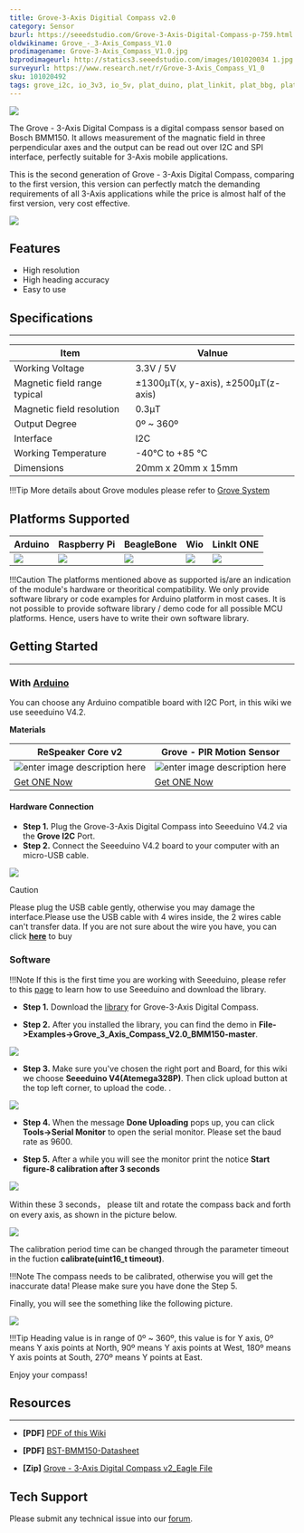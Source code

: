 ```yaml
---
title: Grove-3-Axis Digitial Compass v2.0
category: Sensor
bzurl: https://seeedstudio.com/Grove-3-Axis-Digital-Compass-p-759.html
oldwikiname: Grove_-_3-Axis_Compass_V1.0
prodimagename: Grove-3-Axis_Compass_V1.0.jpg
bzprodimageurl: http://statics3.seeedstudio.com/images/101020034 1.jpg
surveyurl: https://www.research.net/r/Grove-3-Axis_Compass_V1_0
sku: 101020492
tags: grove_i2c, io_3v3, io_5v, plat_duino, plat_linkit, plat_bbg, plat_wio
---
```


![](https://github.com/SeeedDocument/Bazaar_doc/raw/master/101020492/main_page.jpg)

The Grove - 3-Axis Digital Compass is a digital compass sensor based on Bosch BMM150. It allows measurement of the magnatic field in three perpendicular axes and the output can be read out over I2C and SPI interface, perfectly suitable for 3-Axis mobile applications.


This is the second generation of Grove - 3-Axis Digital Compass, comparing to the first version, this version can perfectly match the demanding requirements of all 3-Axis applications while the price is almost half of the first version, very cost effective.

[![](https://raw.githubusercontent.com/SeeedDocument/common/master/Get_One_Now_Banner.png)](https://www.seeedstudio.com/Grove-3-Axis-Digital-Compass-V2-p-3034.html)

## Features

- High resolution
- High heading accuracy
- Easy to use

## Specifications
--------------

| Item                         | Valnue                                |
|------------------------------|---------------------------------------|
| Working Voltage              | 3.3V / 5V                             |
| Magnetic field range typical | ±1300μT(x, y-axis),  ±2500μT(z-axis)  |
| Magnetic field resolution    | 0.3μT                                 |
| Output Degree                | 0º ~ 360º                             |
| Interface                    | I2C                                   |
| Working Temperature          | -40℃ to +85 ℃                        |
| Dimensions                   | 20mm x 20mm x 15mm                    |

!!!Tip
    More details about Grove modules please refer to [Grove System](http://wiki.seeedstudio.com/Grove_System/)

Platforms Supported
-------------------

| Arduino                                                                                             | Raspberry Pi                                                                                             | BeagleBone                                                                                      | Wio                                                                                               | LinkIt ONE                                                                                         |
|-----------------------------------------------------------------------------------------------------|----------------------------------------------------------------------------------------------------------|-------------------------------------------------------------------------------------------------|---------------------------------------------------------------------------------------------------|----------------------------------------------------------------------------------------------------|
| ![](https://raw.githubusercontent.com/SeeedDocument/wiki_english/master/docs/images/arduino_logo.jpg) | ![](https://raw.githubusercontent.com/SeeedDocument/wiki_english/master/docs/images/raspberry_pi_logo.jpg) | ![](https://raw.githubusercontent.com/SeeedDocument/wiki_english/master/docs/images/bbg_logo.jpg) | ![](https://raw.githubusercontent.com/SeeedDocument/wiki_english/master/docs/images/wio_logo.jpg) | ![](https://raw.githubusercontent.com/SeeedDocument/wiki_english/master/docs/images/linkit_logo.jpg) |

!!!Caution
    The platforms mentioned above as supported is/are an indication of the module's hardware or theoritical compatibility. We only provide software library or code examples for Arduino platform in most cases. It is not possible to provide software library / demo code for all possible MCU platforms. Hence, users have to write their own software library.


## Getting Started
-------------

### With [Arduino](http://wiki.seeedstudio.com/Arduino/)

You can choose any Arduino compatible board with I2C Port, in this wiki we use seeeduino V4.2.

**Materials**

| ReSpeaker Core v2 |  Grove -  PIR Motion Sensor |
|--------------|-------------|
|![enter image description here](https://github.com/SeeedDocument/Bazaar_doc/raw/master/101020492/seeeduino.jpg)|![enter image description here](https://github.com/SeeedDocument/Bazaar_doc/raw/master/101020492/little.jpg)|
|[Get ONE Now](https://www.seeedstudio.com/Seeeduino-V4.2-p-2517.html)|[Get ONE Now](https://www.seeedstudio.com/Grove-3-Axis-Digital-Compass-V2-p-3034.html)|

#### Hardware Connection

- **Step 1.** Plug the Grove-3-Axis Digital Compass into Seeeduino V4.2 via the **Grove I2C** Port.
- **Step 2.** Connect the Seeeduino V4.2 board to your computer with an micro-USB cable.


![](https://github.com/SeeedDocument/Bazaar_doc/raw/master/101020492/20180314-connect1.jpg)




<div class="admonition warning">
<p class="admonition-title">Caution</p>
Please plug the USB cable gently, otherwise you may damage the interface.Please use the USB cable with 4 wires inside, the 2 wires cable can't transfer data. If you are not sure about the wire you have, you can click <a href="https://www.seeedstudio.com/Micro-USB-Cable-48cm-p-1475.html"><B>here</B></a> to buy
</div>

### Software

!!!Note
    If this is the first time you are working with Seeeduino, please refer to this [page](http://wiki.seeedstudio.com/Getting_Started_with_Arduino/) to learn how to use Seeeduino and download the library.


- **Step 1.** Download the [library](https://github.com/Seeed-Studio/Grove_3_Axis_Compass_V2.0_BMM150) for Grove-3-Axis Digital Compass.

- **Step 2.** After you installed the library, you can find the demo in **File->Examples->Grove_3_Axis_Compass_V2.0_BMM150-master**.

![](https://github.com/SeeedDocument/Bazaar_doc/raw/master/101020492/IDE_EXAM.png)

- **Step 3.** Make sure you've chosen the right port and Board, for this wiki we choose **Seeeduino V4(Atemega328P)**. Then click upload button at the top left corner, to upload the code.
.

![](https://github.com/SeeedDocument/Bazaar_doc/raw/master/101020492/port.png)


- **Step 4.** When the message **Done Uploading** pops up, you can click **Tools->Serial Monitor** to open the serial monitor. Please set the baud rate as 9600.

- **Step 5.** After a while you will see the monitor print the notice **Start figure-8 calibration after 3 seconds**

![](https://github.com/SeeedDocument/Bazaar_doc/raw/master/101020492/inital.png)

Within these 3 seconds， please tilt and rotate the compass back and forth on every axis, as shown in the picture below.

![](https://github.com/SeeedDocument/Bazaar_doc/raw/master/101020492/figure_8_calibration.jpg)

The calibration period time can be changed through the parameter timeout in the fuction **calibrate(uint16_t timeout)**.

!!!Note
    The compass needs to be calibrated, otherwise you will get the inaccurate data! Please make sure you have done the Step 5.


Finally, you will see the something like the following picture.

![](https://github.com/SeeedDocument/Bazaar_doc/raw/master/101020492/result.png)

!!!Tip
    Heading value is in range of 0º ~ 360º, this value is for Y axis, 0º means Y axis points at North, 90º means Y axis points at West, 180º means Y axis points at South, 270º means Y points at East.

Enjoy your compass!



## Resources
---------
- **[PDF]** [PDF of this Wiki](https://github.com/SeeedDocument/Bazaar_doc/raw/master/101020492/Grove-3-Axis_Digitial_Compass_v2.0.pdf)

- **[PDF]** [BST-BMM150-Datasheet](https://github.com/SeeedDocument/Bazaar_doc/raw/master/101020492/BST-BMM150-DS001-01-786480.pdf)

- **[Zip]** [Grove - 3-Axis Digital Compass v2_Eagle File](https://github.com/SeeedDocument/Bazaar_doc/raw/master/101020492/Grove%20-%203-Axis%20Digital%20Compass%20v2_Eagle%20File.zip)  


## Tech Support
Please submit any technical issue into our [forum](http://forum.seeedstudio.com/).
